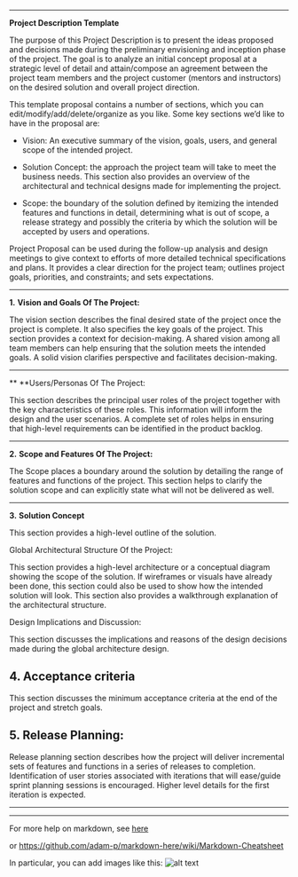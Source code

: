 ** **

**Project Description Template**

The purpose of this Project Description is to present the ideas proposed and decisions made during the preliminary envisioning and inception phase of the project. The goal is to analyze an initial concept proposal at a strategic level of detail and attain/compose an agreement between the project team members and the project customer (mentors and instructors) on the desired solution and overall project direction.

 

This template proposal contains a number of sections, which you can edit/modify/add/delete/organize as you like.  Some key sections we’d like to have in the proposal are:

 

- Vision: An executive summary of the vision, goals, users, and general scope of the intended project.

 

- Solution Concept: the approach the project team will take to meet the business needs. This section also provides an overview of the architectural and technical designs made for implementing the project.

 

- Scope: the boundary of the solution defined by itemizing the intended features and functions in detail, determining what is out of scope, a release strategy and possibly the criteria by which the solution will be accepted by users and operations.

 

Project Proposal can be used during the follow-up analysis and design meetings to give context to efforts of more detailed technical specifications and plans. It provides a clear direction for the project team; outlines project goals, priorities, and constraints; and sets expectations.

** **

**1.**   **Vision and Goals Of The Project:**

The vision section describes the final desired state of the project once the project is complete. It also specifies the key goals of the project. This section provides a context for decision-making. A shared vision among all team members can help ensuring that the solution meets the intended goals. A solid vision clarifies perspective and facilitates decision-making.

** **

**        	**Users/Personas Of The Project:

This section describes the principal user roles of the project together with the key characteristics of these roles. This information will inform the design and the user scenarios. A complete set of roles helps in ensuring that high-level requirements can be identified in the product backlog.

** **

**2.**   **Scope and Features Of The Project:**

The Scope places a boundary around the solution by detailing the range of features and functions of the project. This section helps to clarify the solution scope and can explicitly state what will not be delivered as well.

** **

**3.**   **Solution Concept**

This section provides a high-level outline of the solution.

 

Global Architectural Structure Of the Project:

This section provides a high-level architecture or a conceptual diagram showing the scope of the solution. If wireframes or visuals have already been done, this section could also be used to show how the intended solution will look. This section also provides a walkthrough explanation of the architectural structure.

 

Design Implications and Discussion:

This section discusses the implications and reasons of the design decisions made during the global architecture design.

## 4. Acceptance criteria

This section discusses the minimum acceptance criteria at the end of the project and stretch goals.

## 5.  Release Planning:

Release planning section describes how the project will deliver incremental sets of features and functions in a series of releases to completion. Identification of user stories associated with iterations that will ease/guide sprint planning sessions is encouraged. Higher level details for the first iteration is expected.

**        	**

---

For more help on markdown, see
[here](https://github.com/adam-p/markdown-here/wiki/Markdown-Cheatsheet)

or https://github.com/adam-p/markdown-here/wiki/Markdown-Cheatsheet

In particular, you can add images like this:
![alt text](https://github.com/BU-NU-CLOUD-SP18/sample-project/raw/master/cloud.png "Hover text")


